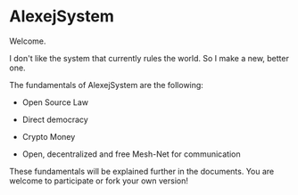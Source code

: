 # AlexejSystem
Welcome.

I don't like the system that currently rules the world. So I make a new, better one.

The fundamentals of AlexejSystem are the following:

- Open Source Law

- Direct democracy

- Crypto Money

- Open, decentralized and free Mesh-Net for communication

These fundamentals will be explained further in the documents.
You are welcome to participate or fork your own version!
